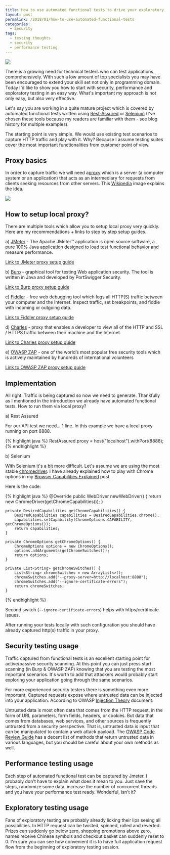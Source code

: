 ```yaml
---
title: How to use automated functional tests to drive your exploratory, security and performance testing efforts?
layout: post
permalink: /2018/01/how-to-use-automated-functional-tests
categories:
  - Security
tags:
  - testing thoughts
  - security
  - performance testing
---
```


![](/images/blog/silly.jpg)

There is a growing need for technical testers who can test applications comprehensively. With such a low amount of top
specialists you may have been encouraged to extend your skill set not only in programming domain. Today I'd like to show
you how to start with security, performance and exploratory testing in an easy way. What's important my approach is not
only easy, but also very effective.

Let's say you are working in a quite mature project which is covered by automated functional tests written
using [Rest-Assured](http://www.awesome-testing.com/search/label/API%20testing)
or [Selenium](http://www.awesome-testing.com/search/label/selenium) (I've chosen these tools because my readers are
familiar with them - see blog history for multiple examples).

The starting point is very simple. We would use existing test scenarios to capture HTTP traffic and play with it. Why?
Because I assume testing suites cover the most important functionalities from customer point of view.

## Proxy basics

In order to capture traffic we will need a[proxy](https://en.wikipedia.org/wiki/Proxy_server) which is a server (a
computer system or an application) that acts as an intermediary for requests from clients seeking resources from other
servers. This [Wikipedia](https://en.wikipedia.org/wiki/Proxy_server) image explains the idea.

![](/images/blog/Proxy_concept_en.svg.png)

## How to setup local proxy?

There are multiple tools which allow you to setup local proxy very quickly. Here are my recommendations + links to step
by step setup guides.

a) [JMeter](http://jmeter.apache.org/) - The Apache JMeter™ application is open source software, a pure 100% Java
application designed to load test functional behavior and measure performance.

[Link to JMeter proxy setup guide](https://github.com/slawekradzyminski/AwesomeTesting/blob/master/src/test/java/gui/proxy/jmeter_proxy_step_by_step.pdf)

b) [Burp](https://portswigger.net/burp) - graphical tool for testing Web application security. The tool is written in
Java and developed by PortSwigger Security.

[Link to Burp proxy setup guide](https://support.portswigger.net/customer/portal/articles/1783055-configuring-your-browser-to-work-with-burp)

c) [Fiddler](https://www.telerik.com/fiddler) - free web debugging tool which logs all HTTP(S) traffic between your
computer and the Internet. Inspect traffic, set breakpoints, and fiddle with incoming or outgoing data.

[Link to Fiddler proxy setup guide](http://docs.telerik.com/fiddler/KnowledgeBase/Proxy)

d) [Charles](https://www.charlesproxy.com/) - proxy that enables a developer to view all of the HTTP and SSL / HTTPS
traffic between their machine and the Internet.

[Link to Charles proxy setup guide](https://www.charlesproxy.com/documentation/configuration/proxy-settings/)

e) [OWASP ZAP](https://www.owasp.org/index.php/OWASP_Zed_Attack_Proxy_Project) - one of the world’s most popular free
security tools which is actively maintained by hundreds of international volunteers

[Link to OWASP ZAP proxy setup guide](https://chrisdecairos.ca/intercepting-traffic-with-zaproxy/)

## Implementation

All right. Traffic is being captured so now we need to generate. Thankfully as I mentioned in the introduction we
already have automated functional tests. How to run them via local proxy?

a) Rest Assured

For our API test we need... 1 line. In this example we have a local proxy running on port 8888.

{% highlight java %}
RestAssured.proxy = host("localhost").withPort(8888);
{% endhighlight %}

b) Selenium

With Selenium it's a bit more difficult. Let's assume we are using the most
stable [chromedriver](https://sites.google.com/a/chromium.org/chromedriver/). I have already explained how to play with
Chrome options in
my [Browser Capabilities Explained](http://www.awesome-testing.com/2016/02/selenium-browser-capabilities-explained.html)
post.

Here is the code:

{% highlight java %}
    @Override
    public WebDriver newWebDriver() {
        return new ChromeDriver(getChromeCapabilities());
    }

    private DesiredCapabilities getChromeCapabilities() {
        DesiredCapabilities capabilities = DesiredCapabilities.chrome();
        capabilities.setCapability(ChromeOptions.CAPABILITY, getChromeOptions());
        return capabilities;
    }

    private ChromeOptions getChromeOptions() {
        ChromeOptions options = new ChromeOptions();
        options.addArguments(getChromeSwitches());
        return options;
    }

    private List<String> getChromeSwitches() {
        List<String> chromeSwitches = new ArrayList<>();
        chromeSwitches.add("--proxy-server=http://localhost:8888");
        chromeSwitches.add("--ignore-certificate-errors");
        return chromeSwitches;
    }
{% endhighlight %}

Second switch (`--ignore-certificate-errors`) helps with https/certificate issues.

After running your tests locally with such configuration you should have already captured http(s) traffic in your proxy.

## Security testing usage

Traffic captured from functional tests is an excellent starting point for active/passive security scanning. At this
point you can just press start scanning (in Burp & OWASP ZAP) knowing that you are testing the most important scenarios.
It's worth to add that attackers would probably start exploring your application going through the same scenarios.

For more experienced security testers there is something even more important. Captured requests expose where untrusted
data can be injected into your application. According to
OWASP [Injection Theory](https://www.owasp.org/index.php/Injection_Theory) document:

Untrusted data is most often data that comes from the HTTP request, in the form of URL parameters, form fields, headers,
or cookies. But data that comes from databases, web services, and other sources is frequently untrusted from a security
perspective. That is, untrusted data is input that can be manipulated to contain a web attack payload.
The [OWASP Code Review Guide](https://www.owasp.org/index.php/Searching_for_Code_in_J2EE/Java) has a decent list of
methods that return untrusted data in various languages, but you should be careful about your own methods as well.

## Performance testing usage

Each step of automated functional test can be captured by Jmeter. I probably don't have to explain what does it mean to
you. Just save the steps, randomize some data, increase the number of concurrent threads and you have your performance
test ready. Wonderful, isn't it?

## Exploratory testing usage

Fans of exploratory testing are probably already licking their lips seeing all possibilities. In HTTP request can be
twisted, spinned, rolled and reverted. Prizes can suddenly go below zero, shopping promotions above zero, names receive
Chinese symbols and checkout basket can suddenly reset to 0. I'm sure you can see how convenient it is to have full
application request flow from the beginning of exploratory testing session.

